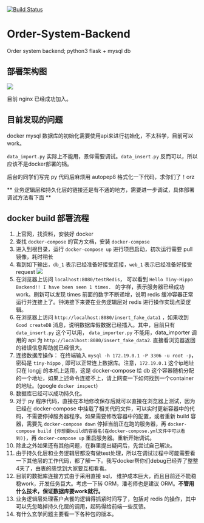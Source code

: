 [![Build Status](https://travis-ci.org/rookies-sysu/Order-System-Backend.svg?branch=docker)](https://travis-ci.org/rookies-sysu/Order-System-Backend)

# Order-System-Backend
Order system backend; python3 flask + mysql db

## 部署架构图

![](https://raw.githubusercontent.com/rookies-sysu/Dashboard/master/imgs/deployment_img.png)

目前 nginx 已经成功加入。

## 目前发现的问题

docker mysql 数据库的初始化需要使用api来进行初始化，不太科学，目前可以work。

`data_import.py` 实际上不能用，景仰需要调试。`data_insert.py` 反而可以，所以应该不是docker部署的锅。

后台的同学们写完 py 代码后麻烦用 autopep8 格式化一下代码，求你们了！orz


** 业务逻辑层和持久化层的链接还是有不通的地方，需要进一步调试，具体部署调试方法看下面 **


## docker build 部署流程

1. 上官网，找资料，安装好 docker
2. 查找 `docker-compose` 的官方文档，安装 `docker-compose`
3. 进入到根目录，运行 `docker-compose up` 进行项目启动，初次运行需要 pull 镜像，耗时稍长
4. 看到如下输出，`db_1` 表示已经准备好接受连接，`web_1` 表示已经准备好接受 request ![](https://raw.githubusercontent.com/rookies-sysu/Dashboard/master/imgs/docker-compose-flask-mysql-res.png)
5. 在浏览器上访问 `localhost:8080/testRedis`， 可以看到 `Hello Tiny-Hippo Backend!! I have been seen 1 times. ` 的字样，表示服务器已经成功work。刷新可以发现 times 前面的数字不断递增，说明 redis 缓冲容器正常运行并连接上了。钟涛接下来要在业务逻辑层对 redis 进行操作实现点菜逻辑。
6. 在浏览器上访问 `http://localhost:8080/insert_fake_data1` ，如果收到 `Good createDB` 消息，说明数据库假数据已经插入。其中，目前只有 `data_insert.py` 这个可以用， `data_importer.py` 不能用，data_importer 调用的 api 为 `http://localhost:8080/insert_fake_data2`. 直接看浏览器返回的错误信息帮助就已经很大。
7. 连接数据库操作： 在终端输入 `mysql -h 172.19.0.1 -P 3306 -u root -p`， 密码是 `tiny-hippo` , 即可以正常连上数据库。注意，`172.19.0.1` 这个ip地址只在 longjj 的本机上适用，这是 docker-compose 给 db 这个容器随机分配的一个地址，如果上述命令连接不上，请上网查一下如何找到一个container的地址。(google `docker inspect`)
8. 数据库已经可以成功持久化。
8. 对于 py 程序代码，直接在本地修改保存后就可以直接在浏览器上测试，因为已经在 docker-compose 中挂载了相关代码文件，可以实时更新容器中的代码，不需要停掉服务器程序。如果需要修改容器中的配置，或者重新 build 容器，需要先 `docker-compose down` 停掉当前正在跑的服务器，再 `docker-compose build {你想要build的容器名(在docker-compose.yml文件中可以看到)}`，再 `docker-compose up` 重启服务器。重新开始调试。
9. 除此之外如果还有其他问题，在群里提出疑问后，先尝试自己解决。
10. 由于持久化层和业务逻辑层都没有做test处理，所以在调试过程中可能需要看一下其他层的工作代码，都了解一下。我写docker帮你们debug已经弄了整整4天了，由衷的感觉到大家要互相看看。
11. 目前的数据库连接方式由于采用直接 sql， 维护成本巨大，而且目前还不能稳稳work，开发任务巨大。考虑一下转 ORM，潘老师也是建议 ORM。**不管用什么技术，保证数据库要work就行。**
12. 业务逻辑层处理客户点餐的逻辑得抓紧时间写了，包括对 redis 的操作，其中可以先忽略掉持久化层的调用，起码得给前端一些反馈。
13. 有什么玄学问题主要看一下各种包的版本。
